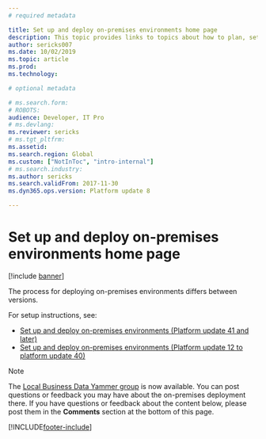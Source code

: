 ```yaml
---
# required metadata

title: Set up and deploy on-premises environments home page
description: This topic provides links to topics about how to plan, set up, and deploy an on-premises environment.
author: sericks007
ms.date: 10/02/2019
ms.topic: article
ms.prod: 
ms.technology: 

# optional metadata

# ms.search.form: 
# ROBOTS: 
audience: Developer, IT Pro
# ms.devlang: 
ms.reviewer: sericks
# ms.tgt_pltfrm: 
ms.assetid: 
ms.search.region: Global
ms.custom: ["NotInToc", "intro-internal"]
# ms.search.industry: 
ms.author: sericks
ms.search.validFrom: 2017-11-30 
ms.dyn365.ops.version: Platform update 8

---
```


# Set up and deploy on-premises environments home page

[!include [banner](../includes/banner.md)]

The process for deploying on-premises environments differs between versions.

For setup instructions, see: 
- [Set up and deploy on-premises environments (Platform update 41 and later)](setup-deploy-on-premises-pu41.md)
- [Set up and deploy on-premises environments (Platform update 12 to platform update 40)](setup-deploy-on-premises-pu12.md)

> [!NOTE]
> The [Local Business Data Yammer group](https://www.yammer.com/dynamicsaxfeedbackprograms/#/threads/inGroup?type=in_group&feedId=13595809&view=all) is now available. You can post questions or feedback you may have about the on-premises deployment there.
> If you have questions or feedback about the content below, please post them in the **Comments** section at the bottom of this page.


[!INCLUDE[footer-include](../../../includes/footer-banner.md)]